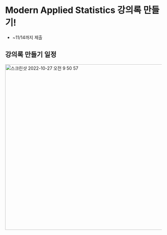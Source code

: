 # Modern Applied Statistics 강의록 만들기! 
- ~11/14까지 제출

## 강의록 만들기 일정
<img width="532" alt="스크린샷 2022-10-27 오전 9 50 57" src="https://user-images.githubusercontent.com/95513722/198166438-7d7affd5-9845-4f61-bee6-39f1dba78826.png">
